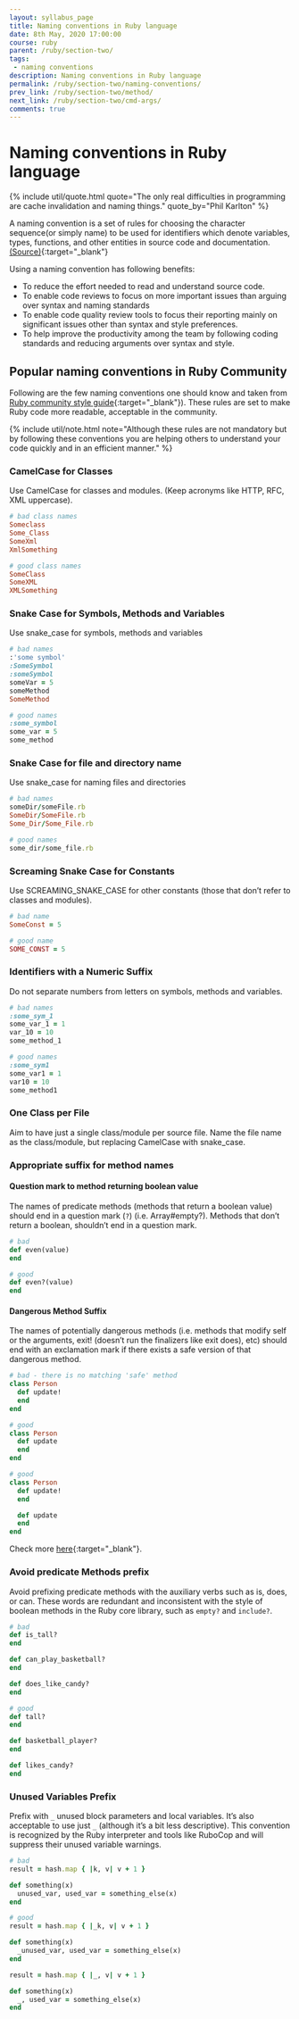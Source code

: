 ```yaml
---
layout: syllabus_page
title: Naming conventions in Ruby language
date: 8th May, 2020 17:00:00
course: ruby
parent: /ruby/section-two/
tags:
 - naming conventions
description: Naming conventions in Ruby language
permalink: /ruby/section-two/naming-conventions/
prev_link: /ruby/section-two/method/
next_link: /ruby/section-two/cmd-args/
comments: true
---
```


# Naming conventions in Ruby language

{% include util/quote.html
    quote="The only real difficulties in programming are cache invalidation and naming things."
    quote_by="Phil Karlton"
%}

A naming convention is a set of rules for choosing the character sequence(or simply name) to be used for
identifiers which denote variables, types, functions, and other entities in source code and documentation.
[(Source)](https://en.wikipedia.org/wiki/Naming_convention_(programming)){:target="_blank"}

Using a naming convention has following benefits:

- To reduce the effort needed to read and understand source code.
- To enable code reviews to focus on more important issues than arguing over syntax and naming standards
- To enable code quality review tools to focus their reporting mainly on significant issues other than syntax
  and style preferences.
- To help improve the productivity among the team by following coding standards and reducing arguments over
  syntax and style.

## Popular naming conventions in Ruby Community

Following are the few naming conventions one should know and taken from
[Ruby community style guide](https://rubystyle.guide/#naming-conventions){:target="_blank"}).
These rules are set to make Ruby code more readable, acceptable in the community.

{% include util/note.html
    note="Although these rules are not mandatory but by following these conventions you are helping others
to understand your code quickly and in an efficient manner."
%}

### CamelCase for Classes

Use CamelCase for classes and modules. (Keep acronyms like HTTP, RFC, XML uppercase).

```ruby
# bad class names
Someclass
Some_Class
SomeXml
XmlSomething

# good class names
SomeClass
SomeXML
XMLSomething
```

### Snake Case for Symbols, Methods and Variables

Use snake_case for symbols, methods and variables

```ruby
# bad names
:'some symbol'
:SomeSymbol
:someSymbol
someVar = 5
someMethod
SomeMethod

# good names
:some_symbol
some_var = 5
some_method
```

### Snake Case for file and directory name

Use snake_case for naming files and directories

```ruby
# bad names
someDir/someFile.rb
SomeDir/SomeFile.rb
Some_Dir/Some_File.rb

# good names
some_dir/some_file.rb
```

### Screaming Snake Case for Constants

Use SCREAMING_SNAKE_CASE for other constants (those that don’t refer to classes and modules).

```ruby
# bad name
SomeConst = 5

# good name
SOME_CONST = 5
```

### Identifiers with a Numeric Suffix

Do not separate numbers from letters on symbols, methods and variables.

```ruby
# bad names
:some_sym_1
some_var_1 = 1
var_10 = 10
some_method_1

# good names
:some_sym1
some_var1 = 1
var10 = 10
some_method1
```

### One Class per File

Aim to have just a single class/module per source file. Name the file name as the class/module, but replacing
CamelCase with snake_case.

### Appropriate suffix for method names

#### Question mark to method returning boolean value

The names of predicate methods (methods that return a boolean value) should end in a question mark (`?`) (i.e.
Array#empty?). Methods that don’t return a boolean, shouldn’t end in a question mark.

```ruby
# bad
def even(value)
end

# good
def even?(value)
end
```

#### Dangerous Method Suffix

The names of potentially dangerous methods (i.e. methods that modify self or the arguments, exit! (doesn’t run
the finalizers like exit does), etc) should end with an exclamation mark if there exists a safe version of that
dangerous method.

```ruby
# bad - there is no matching 'safe' method
class Person
  def update!
  end
end

# good
class Person
  def update
  end
end

# good
class Person
  def update!
  end

  def update
  end
end
```

Check more [here](https://rubystyle.guide/#dangerous-method-bang){:target="_blank"}.

### Avoid predicate Methods prefix

Avoid prefixing predicate methods with the auxiliary verbs such as is, does, or can. These words are redundant
and inconsistent with the style of boolean methods in the Ruby core library, such as `empty?` and `include?`.

```ruby
# bad
def is_tall?
end

def can_play_basketball?
end

def does_like_candy?
end

# good
def tall?
end

def basketball_player?
end

def likes_candy?
end
```

### Unused Variables Prefix

Prefix with `_` unused block parameters and local variables. It’s also acceptable to use just `_` (although
it’s a bit less descriptive). This convention is recognized by the Ruby interpreter and tools like RuboCop and
will suppress their unused variable warnings.

```ruby
# bad
result = hash.map { |k, v| v + 1 }

def something(x)
  unused_var, used_var = something_else(x)
end

# good
result = hash.map { |_k, v| v + 1 }

def something(x)
  _unused_var, used_var = something_else(x)
end

result = hash.map { |_, v| v + 1 }

def something(x)
  _, used_var = something_else(x)
end
```
